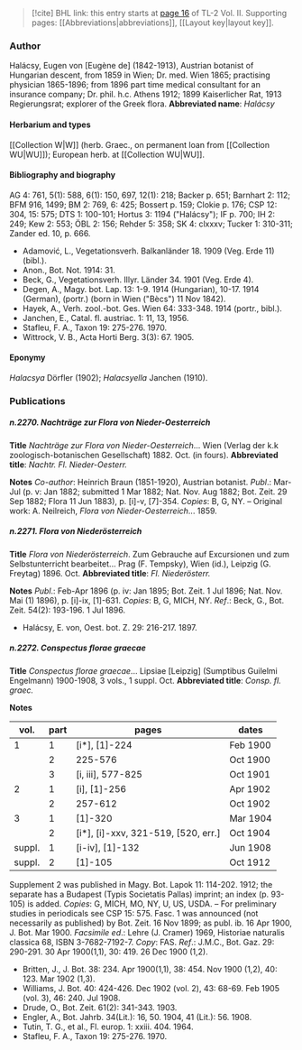 > [!cite] BHL link: this entry starts at [page 16](https://www.biodiversitylibrary.org/page/33068258) of TL-2 Vol. II.
> Supporting pages: [[Abbreviations|abbreviations]], [[Layout key|layout key]].

### Author

Halácsy, Eugen von \[Eugène de\] (1842-1913), Austrian botanist of Hungarian descent, from 1859 in Wien; Dr. med. Wien 1865; practising physician 1865-1896; from 1896 part time medical consultant for an insurance company; Dr. phil. h.c. Athens 1912; 1899 Kaiserlicher Rat, 1913 Regierungsrat; explorer of the Greek flora. 
**Abbreviated name**: *Halácsy*

#### Herbarium and types

[[Collection W|W]] (herb. Graec., on permanent loan from [[Collection WU|WU]]); European herb. at [[Collection WU|WU]].

#### Bibliography and biography

AG 4: 761, 5(1): 588, 6(1): 150, 697, 12(1): 218; Backer p. 651; Barnhart 2: 112; BFM 916, 1499; BM 2: 769, 6: 425; Bossert p. 159; Clokie p. 176; CSP 12: 304, 15: 575; DTS 1: 100-101; Hortus 3: 1194 ("Halácsy"); IF p. 700; IH 2: 249; Kew 2: 553; ÖBL 2: 156; Rehder 5: 358; SK 4: clxxxv; Tucker 1: 310-311; Zander ed. 10, p. 666.
- Adamović, L., Vegetationsverh. Balkanländer 18. 1909 (Veg. Erde 11) (bibl.).
- Anon., Bot. Not. 1914: 31.
- Beck, G., Vegetationsverh. Illyr. Länder 34. 1901 (Veg. Erde 4).
- Degen, A., Magy. bot. Lap. 13: 1-9. 1914 (Hungarian), 10-17. 1914 (German), (portr.) (born in Wien ("Bècs") 11 Nov 1842).
- Hayek, A., Verh. zool.-bot. Ges. Wien 64: 333-348. 1914 (portr., bibl.).
- Janchen, E., Catal. fl. austriac. 1: 11, 13, 1956.
- Stafleu, F. A., Taxon 19: 275-276. 1970.
- Wittrock, V. B., Acta Horti Berg. 3(3): 67. 1905.

#### Eponymy

*Halacsya* Dörfler (1902); *Halacsyella* Janchen (1910).

### Publications

##### n.2270. Nachträge zur Flora von Nieder-Oesterreich

**Title**
*Nachträge zur Flora von Nieder-Oesterreich*... Wien (Verlag der k.k zoologisch-botanischen Gesellschaft) 1882. Oct. (in fours).
**Abbreviated title**: *Nachtr. Fl. Nieder-Oesterr.*

**Notes**
*Co-author*: Heinrich Braun (1851-1920), Austrian botanist.
*Publ*.: Mar-Jul (p. v: Jan 1882; submitted 1 Mar 1882; Nat. Nov. Aug 1882; Bot. Zeit. 29 Sep 1882; Flora 11 Jun 1883), p. \[i\]-v, \[7\]-354. *Copies*: B, G, NY. – Original work: A. Neilreich, *Flora von Nieder-Oesterreich*... 1859.

##### n.2271. Flora von Niederösterreich

**Title**
*Flora von Niederösterreich*. Zum Gebrauche auf Excursionen und zum Selbstunterricht bearbeitet... Prag (F. Tempsky), Wien (id.), Leipzig (G. Freytag) 1896. Oct.
**Abbreviated title**: *Fl. Niederösterr.*

**Notes**
*Publ*.: Feb-Apr 1896 (p. iv: Jan 1895; Bot. Zeit. 1 Jul 1896; Nat. Nov. Mai (1) 1896), p. \[i\]-ix, \[1\]-631. *Copies*: B, G, MICH, NY.
*Ref*.: Beck, G., Bot. Zeit. 54(2): 193-196. 1 Jul 1896.
- Halácsy, E. von, Oest. bot. Z. 29: 216-217. 1897.

##### n.2272. Conspectus florae graecae

**Title**
*Conspectus florae graecae*... Lipsiae \[Leipzig\] (Sumptibus Guilelmi Engelmann) 1900-1908, 3 vols., 1 suppl. Oct.
**Abbreviated title**: *Consp. fl. graec.*

**Notes**

|vol.	|part	|pages	|dates|
|---	|---	|---	|---	|
|1	|1	|\[i\*\], \[1\]-224	|Feb 1900|
|	|2	|225-576	|Oct 1900|
|	|3	|\[i, iii\], 577-825	|Oct 1901|
|2	|1	|\[i\], \[1\]-256	|Apr 1902|
|	|2	|257-612	|Oct 1902|
|3	|1	|\[1\]-320	|Mar 1904|
|	|2	|\[i\*\], \[i\]-xxv, 321-519, \[520, err.\]	|Oct 1904|
|suppl.	|1	|\[i-iv\], \[1\]-132	|Jun 1908|
|suppl.	|2	|\[1\]-105	|Oct 1912|

Supplement 2 was published in Magy. Bot. Lapok 11: 114-202. 1912; the separate has a Budapest (Typis Societatis Pallas) imprint; an index (p. 93-105) is added. *Copies*: G, MICH, MO, NY, U, US, USDA. – For preliminary studies in periodicals see CSP 15: 575. Fasc. 1 was announced (not necessarily as published) by Bot. Zeit. 16 Nov 1899; as publ. ib. 16 Apr 1900, J. Bot. Mar 1900.
*Facsimile ed*.: Lehre (J. Cramer) 1969, Historiae naturalis classica 68, ISBN 3-7682-7192-7.
*Copy*: FAS.
*Ref*.: J.M.C., Bot. Gaz. 29: 290-291. 30 Apr 1900(1,1), 30: 419. 26 Dec 1900 (1,2).
- Britten, J., J. Bot. 38: 234. Apr 1900(1,1), 38: 454. Nov 1900 (1,2), 40: 123. Mar 1902 (1,3).
- Williams, J. Bot. 40: 424-426. Dec 1902 (vol. 2), 43: 68-69. Feb 1905 (vol. 3), 46: 240. Jul 1908.
- Drude, O., Bot. Zeit. 61(2): 341-343. 1903.
- Engler, A., Bot. Jahrb. 34(Lit.): 16, 50. 1904, 41 (Lit.): 56. 1908.
- Tutin, T. G., et al., Fl. europ. 1: xxiii. 404. 1964.
- Stafleu, F. A., Taxon 19: 275-276. 1970.

